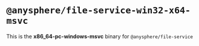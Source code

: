 # `@anysphere/file-service-win32-x64-msvc`

This is the **x86_64-pc-windows-msvc** binary for `@anysphere/file-service`
